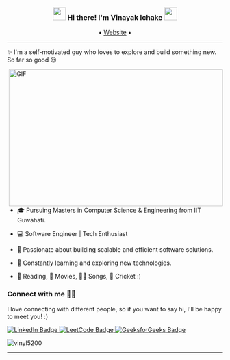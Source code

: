 <!-- Heading -->
<h3 align="center"><img src="https://raw.githubusercontent.com/MartinHeinz/MartinHeinz/master/wave.gif" width="30px"> Hi there! I'm Vinayak Ichake <img src="https://media.giphy.com/media/WUlplcMpOCEmTGBtBW/giphy.gif" width="30"></h3>

<p align="center">
  • <a href="https://vinayak-ichake.github.io" target="_blank">Website</a> •
</p>

<!-- About section -->

---
✨ I'm a self-motivated guy who loves to explore and build something new. So far so good 😌

<!-- code gif -->
<img align="right" alt="GIF" src="https://raw.githubusercontent.com/rudrabarad/Gifs/master/animated/Happy.gif" width="500" height="320" />

- 🎓 Pursuing Masters in Computer Science & Engineering from IIT Guwahati.

- 💻 Software Engineer | Tech Enthusiast

- 🚀 Passionate about building scalable and efficient software solutions.

- 🌱 Constantly learning and exploring new technologies.

- 📖 Reading, 🎥 Movies, 👨‍🎤 Songs, 🏏 Cricket :)

<!-- About section: END -->

<!-- Connect section -->

<h3>Connect with me 🤝🏻</h3>
<p>
I love connecting with different people, so if you want to say hi, I'll be happy to meet you! :)
</p>
<p>
    <a href="https://linkedin.com/in/vinayak-ichake" target="_blank">
        <img src="https://img.shields.io/badge/-vinayak--ichake%20-blue?style=plastic&amp;labelColor=blue&amp;logo=LinkedIn&amp;link=https://linkedin.com/in/vinayak-ichake" alt="LinkedIn Badge">
    </a>
    <a href="https://leetcode.com/u/vinyl5200/" target="_blank">
        <img src="https://img.shields.io/badge/-vinyl5200%20-informational?style=plastic&amp;labelColor=informational&amp;logo=LeetCode&amp;link=https://leetcode.com/u/vinyl5200/" alt="LeetCode Badge">
    </a>
    <a href="https://www.geeksforgeeks.org/user/vinyl5200/" target="_blank">
        <img src="https://img.shields.io/badge/-vinyl5200%20-informational?style=plastic&amp;labelColor=informational&amp;logo=GeeksforGeeks&amp;link=https://www.geeksforgeeks.org/user/vinyl5200/" alt="GeeksforGeeks Badge">
    </a>
</p>

<!-- Connect section: END -->

<!-- Profile Views -->

<p align="left"> <img src="https://komarev.com/ghpvc/?username=vinyl5200&label=Profile%20views&color=0e75b6&style=flat" alt="vinyl5200" /> </p>

<!-- THE END -->
---

<!--
**vinyl5200/vinyl5200** is a ✨ _special_ ✨ repository because its `README.md` (this file) appears on your GitHub profile.

Here are some ideas to get you started:

- 🔭 I’m currently working on ...
- 🌱 I’m currently learning ...
- 👯 I’m looking to collaborate on ...
- 🤔 I’m looking for help with ...
- 💬 Ask me about ...
- 📫 How to reach me: ...
- 😄 Pronouns: ...
- ⚡ Fun fact: ...
-->
